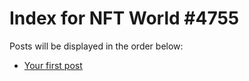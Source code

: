 # Index for NFT World #4755
Posts will be displayed in the order below:

- [Your first post](./001-first.md)

